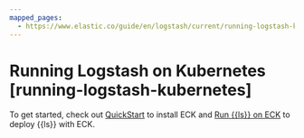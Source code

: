 ```yaml
---
mapped_pages:
  - https://www.elastic.co/guide/en/logstash/current/running-logstash-kubernetes.html
---
```


# Running Logstash on Kubernetes [running-logstash-kubernetes]

To get started, check out [QuickStart](docs-content://deploy-manage/deploy/cloud-on-k8s/install-using-yaml-manifest-quickstart.md) to install ECK and [Run {{ls}} on ECK](docs-content://deploy-manage/deploy/cloud-on-k8s/logstash.md) to deploy {{ls}} with ECK.

